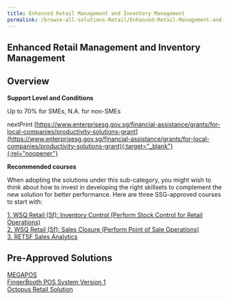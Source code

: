 ```yaml
---
title: Enhanced Retail Management and Inventory Management
permalink: /browse-all-solutions-Retail/Enhanced-Retail-Management-and-Inventory-Management
---
```


## Enhanced Retail Management and Inventory Management
## Overview

**Support Level and Conditions**

Up to 70% for SMEs, N.A. for non-SMEs

nextPrint
[https://www.enterprisesg.gov.sg/financial-assistance/grants/for-local-companies/productivity-solutions-grant](https://www.enterprisesg.gov.sg/financial-assistance/grants/for-local-companies/productivity-solutions-grant){:target="_blank"}{:rel="noopener"}

**Recommended courses**

When adopting the solutions under this sub-category, you might wish to think about how to invest in developing the right skillsets to complement the new solution for better performance. Here are three SSG-approved courses to start with:

<a href='https://courses.enterprisejobskills.gov.sg/Course_Internet/CourseDetail/WSQ-Retail-Sf-Inventory-Control-Perform-Stock-Control-Retail-Operations-2'  target='_blank' rel='noopener'>1. WSQ Retail (Sf): Inventory Control (Perform Stock Control for Retail Operations)</a><br>
<a href='https://courses.enterprisejobskills.gov.sg/Course_Internet/CourseDetail/WSQ-Retail-Sf-Sales-Closure-Perform-Point-Sale-Operations-2'  target='_blank' rel='noopener'>2. WSQ Retail (Sf): Sales Closure (Perform Point of Sale Operations)</a><br>
<a href='https://courses.enterprisejobskills.gov.sg/Course_Internet/CourseDetail/RETSF-Sales-Analytics-2'  target='_blank' rel='noopener'>3. RETSF Sales Analytics</a><br>

## Pre-Approved Solutions

<a href='/productivity-solutions-grant/solutionrepo/solution1183' target='_blank'>MEGAPOS </a><br>
<a href='/productivity-solutions-grant/solutionrepo/solution1351' target='_blank'>FingerBooth POS System Version 1 </a><br>
<a href='/productivity-solutions-grant/solutionrepo/solution1448' target='_blank'>Octopus Retail Solution</a><br>
